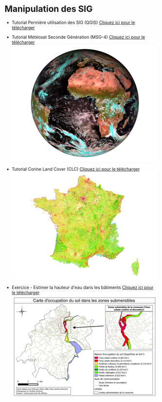 # Manipulation des SIG

* Tutorial Permière utilisation des SIG (QGIS) <a href="documents/OGR_CHEATSHEET_2020.pdf" download>Cliquez ici pour le télécharger</a>

* Tutorial Météosat Seconde Génération (MSG-4) <a href="documents/MSG.pdf" download>Cliquez ici pour le télécharger</a>
![MSG-4](documents/MAP_3.png)

* Tutorial Corine Land Cover (CLC) <a href="documents/CLC.pdf" download>Cliquez ici pour le télécharger</a>
![CLC](documents/MAP_1.png)

* Exercice - Estimer la hauteur d'eau dans les bâtiments <a href="documents/EXERCICE.pdf" download>Cliquez ici pour le télécharger</a>
![CLC](documents/EXO.jpg)
